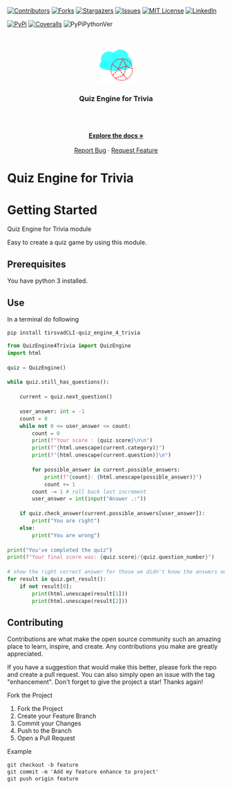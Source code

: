 [![Contributors][contributors-shield]][contributors-url]
[![Forks][forks-shield]][forks-url]
[![Stargazers][stars-shield]][stars-url]
[![Issues][issues-shield]][issues-url]
[![MIT License][license-shield]][license-url]
[![LinkedIn][linkedin-shield]][linkedin-url]

[![PyPi][pypi-shield]][pypi-url]
[![Coveralls][coveralls-shield]][coverall-url]
![PyPiPythonVer][pypipyver-shield]



<!-- PROJECT LOGO -->
<br />
<div align="center">
    <br />
    <a href="https://github.com/TirsvadCLI/Python.QuizEngine4Trivia/">
        <img src="images/logo.png" alt="Logo" width="80" height="80">
    </a>
    <h3 align="center">Quiz Engine for Trivia</h3>
    <p align="center">
    <!-- PROJECT DESCRIPTION -->
    <br />
    <br />
    <!-- PROJECT SCREENSHOTS -->
    <!--
    <a href="https://github.com/TirsvadCLI/Python.QuizEngine4Trivia/blob/main/images/screenshot01.png">
        <img src="images/screenshot01.png" alt="screenshot" width="120" height="120">
    </a>
    -->
    <br />
    <a href="https://github.com/TirsvadCLI/Python.QuizEngine4Trivia"><strong>Explore the docs »</strong></a>
    <br />
    <br />
    <a href="https://github.com/TirsvadCLI/Python.QuizEngine4Trivia/issues/new?labels=bug&template=bug-report---.md">Report Bug</a>
    ·
    <a href="https://github.com/TirsvadCLI/Python.QuizEngine4Trivia/issues/new?labels=enhancement&template=feature-request---.md">Request Feature</a>

  </p>
</div>

# Quiz Engine for Trivia

<!-- PROJECT DESCRIPTION -->

# Getting Started

Quiz Engine for Trivia module

Easy to create a quiz game by using this module.

## Prerequisites

You have python 3 installed.

## Use

In a terminal do following
```commandline
pip install tirsvadCLI-quiz_engine_4_trivia
```

```python
from QuizEngine4Trivia import QuizEngine
import html

quiz = QuizEngine()

while quiz.still_has_questions():

    current = quiz.next_question()

    user_answer: int = -1
    count = 0
    while not 0 <= user_answer <= count:
        count = 0
        print(f"Your score : {quiz.score}\n\n")
        print(f"{html.unescape(current.category)}")
        print(f"{html.unescape(current.question)}\n")

        for possible_answer in current.possible_answers:
            print(f"{count}: {html.unescape(possible_answer)}")
            count += 1
        count -= 1 # roll back last increment
        user_answer = int(input("Answer .:"))

    if quiz.check_answer(current.possible_answers[user_answer]):
        print("You are right")
    else:
        print("You are wrong")

print("You've completed the quiz")
print(f"Your final score was: {quiz.score}/{quiz.question_number}")

# show the right correct answer for those we didn't know the answers on
for result in quiz.get_result():
    if not result[0]:
        print(html.unescape(result[1]))
        print(html.unescape(result[2]))
```

## Contributing

Contributions are what make the open source community such an amazing place to learn, inspire, and create. Any
contributions you make are greatly appreciated.

If you have a suggestion that would make this better, please fork the repo and create a pull request. You can also
simply open an issue with the tag "enhancement". Don't forget to give the project a star! Thanks again!

Fork the Project

<ol>
    <li>Fork the Project</li>
    <li>Create your Feature Branch</li>
    <li>Commit your Changes</li>
    <li>Push to the Branch</li>
    <li>Open a Pull Request</li>
</ol>

Example

```commandline
git checkout -b feature
git commit -m 'Add my feature enhance to project'
git push origin feature
```

<!-- MARKDOWN LINKS & IMAGES -->
<!-- https://www.markdownguide.org/basic-syntax/#reference-style-links -->

[contributors-shield]: https://img.shields.io/github/contributors/TirsvadCLI/Python.QuizEngine4Trivia?style=for-the-badge
[contributors-url]: https://github.com/TirsvadCLI/Python.QuizEngine4Trivia/graphs/contributors

[forks-shield]: https://img.shields.io/github/forks/TirsvadCLI/Python.QuizEngine4Trivia?style=for-the-badge
[forks-url]: https://github.com/TirsvadCLI/Python.QuizEngine4Trivia/network/members

[stars-shield]: https://img.shields.io/github/stars/TirsvadCLI/Python.QuizEngine4Trivia?style=for-the-badge
[stars-url]: https://github.com/TirsvadCLI/Python.QuizEngine4Trivia/stargazers

[issues-shield]: https://img.shields.io/github/issues/TirsvadCLI/Python.QuizEngine4Trivia?style=for-the-badge
[issues-url]: https://github.com/TirsvadCLI/Python.QuizEngine4Trivia/issues

[license-shield]: https://img.shields.io/github/license/TirsvadCLI/Python.QuizEngine4Trivia?style=for-the-badge
[license-url]: https://github.com/TirsvadCLI/Python.QuizEngine4Trivia/blob/master/LICENSE

[linkedin-shield]: https://img.shields.io/badge/-LinkedIn-black.svg?style=for-the-badge&logo=linkedin&colorB=555
[linkedin-url]: https://www.linkedin.com/in/jens-tirsvad-nielsen-13b795b9/

[coveralls-shield]: https://img.shields.io/coverallsCoverage/github/TirsvadCLI/Python.QuizEngine4Trivia?style=for-the-badge
[coverall-url]: https://coveralls.io/github/TirsvadCLI/Python.QuizEngine4Trivia

[pypi-shield]: https://img.shields.io/pypi/v/QuizEngine4Trivia-TirsvadCLI?style=for-the-badge
[pypi-url]: https://pypi.org/project/QuizEngine4Trivia-TirsvadCLI/

[pypipyver-shield]: https://img.shields.io/pypi/pyversions/QuizEngine4Trivia-TirsvadCLI?style=for-the-badge
